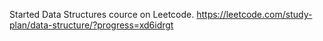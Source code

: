 Started Data Structures cource on Leetcode.
https://leetcode.com/study-plan/data-structure/?progress=xd6idrgt